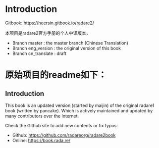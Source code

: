 # Introduction
Gitbook: https://heersin.gitbook.io/radare2/

本项目是radare2官方手册的个人中译版本，
- Branch master : the master branch (Chinese Translation)
- Branch eng_version : the original version of this book
- Branch cn_translate : draft

# 原始项目的readme如下：
## Introduction

This book is an updated version (started by maijin) of the original
radare1 book (written by pancake). Which is actively maintained and
updated by many contributors over the Internet.

Check the Github site to add new contents or fix typos:

* Github: https://github.com/radareorg/radare2book
* Online: https://book.rada.re/

